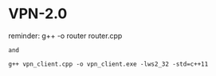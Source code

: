 # VPN-2.0

reminder: 
    g++ -o router router.cpp

    and 

    g++ vpn_client.cpp -o vpn_client.exe -lws2_32 -std=c++11
